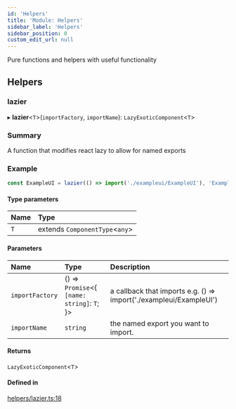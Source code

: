 ```yaml
---
id: 'Helpers'
title: 'Module: Helpers'
sidebar_label: 'Helpers'
sidebar_position: 0
custom_edit_url: null
---
```


Pure functions and helpers with useful functionality

## Helpers

### lazier

▸ **lazier**<`T`\>(`importFactory`, `importName`): `LazyExoticComponent`<`T`\>

### Summary

A function that modifies react lazy to allow for named exports

### Example

```typescript
const ExampleUI = lazier(() => import('./exampleui/ExampleUI'), 'ExampleUI');
```

#### Type parameters

| Name | Type                            |
| :--- | :------------------------------ |
| `T`  | extends `ComponentType`<`any`\> |

#### Parameters

| Name            | Type                                         | Description                                                        |
| :-------------- | :------------------------------------------- | :----------------------------------------------------------------- |
| `importFactory` | () => `Promise`<{ `[name: string]`: `T`; }\> | a callback that imports e.g. () => import('./exampleui/ExampleUI') |
| `importName`    | `string`                                     | the named export you want to import.                               |

#### Returns

`LazyExoticComponent`<`T`\>

#### Defined in

[helpers/lazier.ts:18](https://github.com/scaffold-eth/eth-hooks/blob/211463e/src/helpers/lazier.ts#L18)
